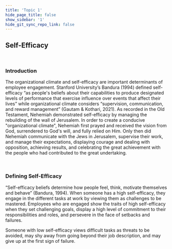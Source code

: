 ```yaml
---
title: 'Topic 1'
hide_page_title: false
show_sidebar: '1'
hide_git_sync_repo_link: false
---
```



## Self-Efficacy


&nbsp;

### Introduction

The organizational climate and self-efficacy are important determinants of employee engagement.  Stanford University’s Bandura (1994) defined self-efficacy “as people's beliefs about their capabilities to produce designated levels of performance that exercise influence over events that affect their lives” while organizational climate considers “supervision, communication, and reward management” (Gautam & Kothari, 2021). As recorded in the Old Testament, Nehemiah demonstrated self-efficacy by managing the rebuilding of the wall of Jerusalem.  In order to create a conducive "organizational climate", Nehemiah first prayed and received the vision from God, surrendered to God's will, and fully relied on Him.  Only then did Nehemiah communicate with the Jews in Jerusalem, supervise their work, and manage their expectations, displaying courage and dealing with opposition, achieving results, and celebrating the great achievement with the people who had contributed to the great undertaking.


&nbsp;

### Defining Self-Efficacy

“Self-efficacy beliefs determine how people feel, think, motivate themselves and behave” (Bandura, 1994).  When someone has a high self-efficacy, they engage in the different tasks at work by viewing them as challenges to be mastered.  Employees who are engaged show the traits of high self-efficacy when they set challenging goals, display a high level of commitment to their responsibilities and roles, and persevere in the face of setbacks and failures.

Someone with low self-efficacy views difficult tasks as threats to be avoided, may shy away from going beyond their job description, and may give up at the first sign of failure.
